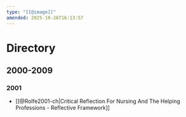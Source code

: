 ```yaml
---
type: "[[@image]]"
amended: 2025-10-26T16:13:57
---
```


# Directory
## 2000-2009
### 2001
- [[@Rolfe2001-ch|Critical Reflection For Nursing And The Helping Professions - Reflective Framework]]
